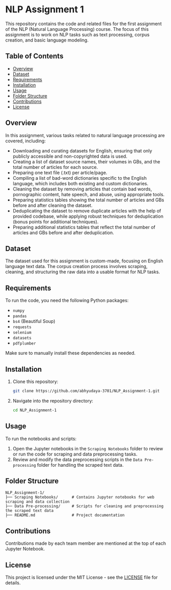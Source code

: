 
# NLP Assignment 1

This repository contains the code and related files for the first assignment of the NLP (Natural Language Processing) course. The focus of this assignment is to work on NLP tasks such as text processing, corpus creation, and basic language modeling.

## Table of Contents
- [Overview](#overview)
- [Dataset](#dataset)
- [Requirements](#requirements)
- [Installation](#installation)
- [Usage](#usage)
- [Folder Structure](#folder-structure)
- [Contributions](#contributions)
- [License](#license)

## Overview

In this assignment, various tasks related to natural language processing are covered, including:
- Downloading and curating datasets for English, ensuring that only publicly accessible and non-copyrighted data is used.
- Creating a list of dataset source names, their volumes in GBs, and the total number of articles for each source.
- Preparing one text file (.txt) per article/page.
- Compiling a list of bad-word dictionaries specific to the English language, which includes both existing and custom dictionaries.
- Cleaning the dataset by removing articles that contain bad words, pornographic content, hate speech, and abuse, using appropriate tools.
- Preparing statistics tables showing the total number of articles and GBs before and after cleaning the dataset.
- Deduplicating the dataset to remove duplicate articles with the help of provided codebase, while applying robust techniques for deduplication (bonus points for additional techniques).
- Preparing additional statistics tables that reflect the total number of articles and GBs before and after deduplication.

## Dataset

The dataset used for this assignment is custom-made, focusing on English language text data. The corpus creation process involves scraping, cleaning, and structuring the raw data into a usable format for NLP tasks.

## Requirements

To run the code, you need the following Python packages:

- `numpy`
- `pandas`
- `bs4` (Beautiful Soup)
- `requests`
- `selenium`
- `datasets`
- `pdfplumber`

Make sure to manually install these dependencies as needed.

## Installation

1. Clone this repository:
   ```bash
   git clone https://github.com/abhyudaya-3701/NLP_Assignment-1.git
   ```

2. Navigate into the repository directory:
   ```bash
   cd NLP_Assignment-1
   ```

## Usage

To run the notebooks and scripts:
1. Open the Jupyter notebooks in the `Scraping Notebooks` folder to review or run the code for scraping and data preprocessing tasks.
2. Review and modify the data preprocessing scripts in the `Data Pre-processing` folder for handling the scraped text data.

## Folder Structure

```
NLP_Assignment-1/
├── Scraping Notebooks/      # Contains Jupyter notebooks for web scraping and data collection
├── Data Pre-processing/     # Scripts for cleaning and preprocessing the scraped text data
├── README.md                # Project documentation
```

## Contributions

Contributions made by each team member are mentioned at the top of each Jupyter Notebook.

## License

This project is licensed under the MIT License - see the [LICENSE](LICENSE) file for details.
